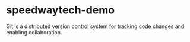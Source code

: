 # speedwaytech-demo
Git is a distributed version control system for tracking code changes and enabling collaboration.

